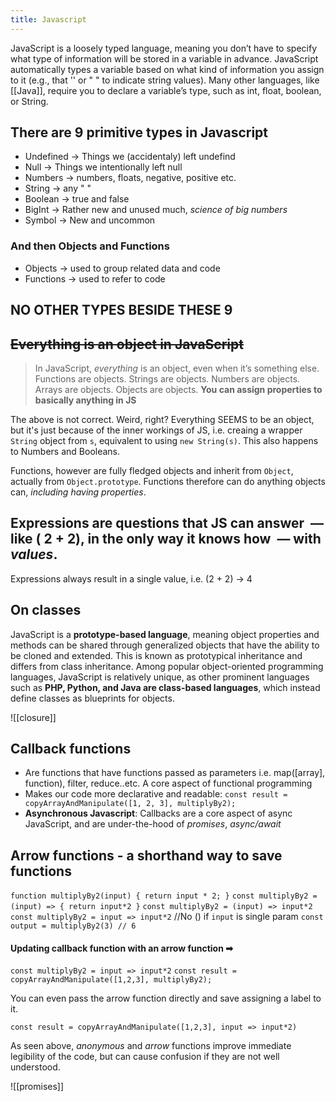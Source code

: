 ```yaml
---
title: Javascript
---
```


JavaScript is a loosely typed language, meaning you don’t have to specify what type of information will be stored in a variable in advance. JavaScript automatically types a variable based on what kind of information you assign to it (e.g., that '' or " " to indicate string values). Many other languages, like [[Java]], require you to declare a variable’s type, such as int, float, boolean, or String.

## There are 9 primitive types in Javascript

* Undefined -> Things we (accidentaly) left undefind
* Null -> Things we intentionally left null
* Numbers -> numbers, floats, negative, positive etc.
* String -> any " "
* Boolean -> true and false
* BigInt -> Rather new and unused much, *science of big numbers*
* Symbol -> New and uncommon

### And then Objects and Functions
* Objects -> used to group related data and code
* Functions -> used to refer to code

## NO OTHER TYPES BESIDE THESE 9

## ~~Everything is an object in JavaScript~~
> In JavaScript, _everything_ is an object, even when it’s something else. Functions are objects. Strings are objects. Numbers are objects. Arrays are objects. Objects are objects. **You can assign properties to basically anything in JS** 

The above is not correct. Weird, right? Everything SEEMS to be an object, but it's just because of the inner workings of JS, i.e. creaing a wrapper `String` object from `s`, equivalent to using `new String(s)`. This also happens to Numbers and Booleans.

Functions, however are fully fledged objects and inherit from `Object`, actually from `Object.prototype`. Functions therefore can do anything objects can, *including having properties*.

## Expressions are questions that JS can answer  ― like ( 2 + 2), in the only way it knows how  ― with *values*. 

 Expressions always result in a single value, i.e. (2 + 2) -> 4
 
 ## On classes
 JavaScript is a **prototype-based language**, meaning object properties and methods can be shared through generalized objects that have the ability to be cloned and extended. This is known as prototypical inheritance and differs from class inheritance. Among popular object-oriented programming languages, JavaScript is relatively unique, as other prominent languages such as **PHP, Python, and Java are class-based languages**, which instead define classes as blueprints for objects.
 
 ![[closure]]
 
 ## Callback functions
 
 - Are functions that have functions passed as parameters i.e. map(\[array\], function), filter, reduce..etc. A core aspect of functional programming
 - Makes our code more declarative and readable:
 `const result = copyArrayAndManipulate([1, 2, 3], multiplyBy2);`
 - **Asynchronous Javascript**: Callbacks are a core aspect of async JavaScript, and are under-the-hood of *promises*, *async/await*
 
 ## Arrow functions - a shorthand way to save functions
 
 `function multiplyBy2(input) { return input * 2; }`
 `const multiplyBy2 = (input) => { return input*2 }`
 `const multiplyBy2 = (input) => input*2`
 `const multiplyBy2 = input => input*2` //No () if `input` is single param
 `const output = multiplyBy2(3)	// 6`
 
 #### Updating callback function with an arrow function ➡
 
 `const multiplyBy2 = input => input*2`
 `const result = copyArrayAndManipulate([1,2,3], multiplyBy2);`
 
 You can even pass the arrow function directly and save assigning a label to it.
 
 `const result = copyArrayAndManipulate([1,2,3], input => input*2)`
 
 As seen above, *anonymous* and *arrow* functions improve immediate legibility of the code, but can cause confusion if they are not well understood.
 
 ![[promises]]